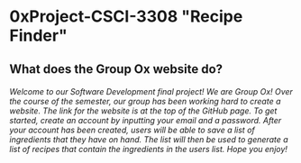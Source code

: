 # 0xProject-CSCI-3308 "Recipe Finder"
## What does the Group Ox website do?
###### Welcome to our Software Development final project! We are Group Ox! Over the course of the semester, our group has been working hard to create a website. The link for the website is at the top of the GitHub page. To get started, create an account by inputting your email and a password. After your account has been created, users will be able to save a list of ingredients that they have on hand. The list will then be used to generate a list of recipes that contain the ingredients in the users list. Hope you enjoy!
